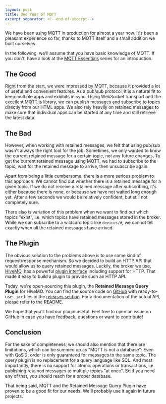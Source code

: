 ```yaml
---
layout: post
title: One Year of MQTT
excerpt_separator: <!--end-of-excerpt-->
---
```

We have been using MQTT in production for almost a year now. It's been a pleasant experience so far, thanks to MQTT itself and a small addition we built ourselves.
<!--end-of-excerpt-->
In the following, we'll assume that you have basic knowledge of MQTT. If you don't, have a look at the [MQTT Essentials](http://www.hivemq.com/blog/mqtt-essentials-part-1-introducing-mqtt) series for an introduction.

## The Good

Right from the start, we were impressed by MQTT, because it provided a lot of useful and convenient features. As a pub/sub protocol, it is a natural fit to keep multiple apps and exhibits in sync. Using WebSocket transport and the excellent [MQTT.js](https://github.com/mqttjs/MQTT.js) library, we can publish messages and subscribe to topics directly from our HTML apps. We also rely heavily on retained messages to make sure that individual apps can be started at any time and still retrieve the latest data.

## The Bad

However, when working with retained messages, we felt that using pub/sub wasn't always the right tool for the job: Sometimes, we only wanted to know the current retained message for a certain topic, not any future changes. To get the current retained message using MQTT, we had to subscribe to the topic, wait for the retained message to arrive, then unsubscribe again.

Apart from being a little cumbersome, there is a more serious problem to this approach: We cannot find out whether there is a retained message for a given topic. If we do not receive a retained message after subscribing, it's either because there is none, or because we have not waited long enough yet. After a few seconds we would be relatively confident, but still not completely sure.

There also is variation of this problem when we want to find out which topics "exist", i.e. which topics have retained messages stored in the broker. While we can subscribe to a wildcard topic like `devices/#`, we cannot tell exactly when all the retained messages have arrived.

## The Plugin

The obvious solution to the problems above is to use some kind of request/response mechanism. So we decided to build an HTTP API that would allow us to query retained messages. Luckily, the broker we use, [HiveMQ](http://www.hivemq.com), has a powerful [plugin interface](http://www.hivemq.com/docs/plugins/latest/) including support for HTTP. That made it easy to build a plugin to provide such an HTTP API.

Today, we're open-sourcing this plugin, the **Retained Message Query Plugin** for HiveMQ. You can find the source code on [GitHub](https://github.com/artcom/hivemq-retained-message-query-plugin) with ready-to-use `.jar` files in the [releases section](https://github.com/artcom/hivemq-retained-message-query-plugin/releases). For a documentation of the actual API, please refer to the [README](https://github.com/artcom/hivemq-retained-message-query-plugin#http-api).

We hope that you'll find our plugin useful. Feel free to open an issue on GitHub in case you have feedback, questions or want to contribute!

## Conclusion

For the sake of completeness, we should also mention that there are limitations, which can be summed up as "MQTT is not a database": Even with QoS 2, order is only guaranteed for messages to the same topic. The query plugin is no replacement for a query language like SQL. And most importantly, there is no support for atomic operations or transactions, i.e. publishing retained messages to multiple topics "at once". So if you need any of that, you should reach for a proper database.

That being said, MQTT and the Retained Message Query Plugin have proven to be a good fit for our needs. We'll probably use it again in future projects.
